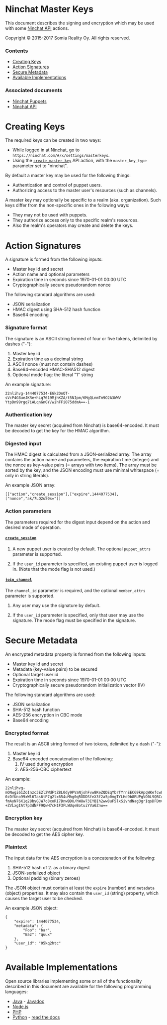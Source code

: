 Ninchat Master Keys
===================

This document describes the signing and encryption which may be used with some
[Ninchat API](api.md) actions.

Copyright &copy; 2015-2017 Somia Reality Oy.  All rights reserved.


### Contents

- [Creating Keys](#creating-keys)
- [Action Signatures](#action-signatures)
- [Secure Metadata](#secure-metadata)
- [Available Implementations](#available-implementations)


### Associated documents

- [Ninchat Puppets](puppet.md)
- [Ninchat API](api.md)


Creating Keys
=============

The required keys can be created in two ways:

- While logged in at [Ninchat](https://ninchat.com/), go to
  `https://ninchat.com/#/x/settings/masterkeys`.
- Using the [`create_master_key`](api.md#create_master_key) API action, with
  the `master_key_type` parameter set to "ninchat".

By default a master key may be used for the following things:

- Authentication and control of puppet users.
- Authorizing access to the master user's resources (such as channels).

A master key may optionally be specific to a realm (aka. organization).  Such
keys differ from the non-specific ones in the following ways:

- They may not be used with puppets.
- They authorize access only to the specific realm's resources.
- Also the realm's operators may create and delete the keys.


Action Signatures
=================

A signature is formed from the following inputs:

- Master key id and secret
- Action name and optional parameters
- Expiration time in seconds since 1970-01-01 00:00 UTC
- Cryptographically secure pseudorandom nonce

The following standard algorithms are used:

- JSON serialization
- HMAC digest using SHA-512 hash function
- Base64 encoding


### Signature format

The signature is an ASCII string formed of four or five tokens, delimited by
dashes ("-"):

1. Master key id
2. Expiration time as a decimal string
3. ASCII nonce (must not contain dashes)
4. Base64-encoded HMAC-SHA512 digest
5. Optional mode flag: the literal "1" string

An example signature:

	22nlihvg-1444077534-EGk2DnQT-sVcP4GBueJKRe+hLq7619MjhKZA/t5NIpm/6MgQLnmTm9O2A3WWV
	YtpDn99rgq7iALqnGnGY/wihFFiO75ddmA==-1


### Authentication key

The master key secret (acquired from Ninchat) is base64-encoded.  It must be
decoded to get the key for the HMAC algorithm.


### Digested input

The HMAC digest is calculated from a JSON-serialized array.  The array contains
the action name and parameters, the expiration time (integer) and the nonce as
key-value pairs (= arrays with two items).  The array must be sorted by the
key, and the JSON encoding must use minimal whitespace (= only in string
literals).

An example JSON array:

	[["action","create_session"],["expire",1444077534],["nonce","ak/7LQ2uS0s="]]


### Action parameters

The parameters required for the digest input depend on the action and desired
mode of operation.

#### [`create_session`](api.md#create_session)

1. A new puppet user is created by default.  The optional `puppet_attrs`
   parameter is supported.

2. If the `user_id` parameter is specified, an existing puppet user is logged
   in.  (Note that the mode flag is not used.)

#### [`join_channel`](api.md#join_channel)

The `channel_id` parameter is required, and the optional `member_attrs`
parameter is supported.

1. Any user may use the signature by default.

2. If the `user_id` parameter is specified, only that user may use the
   signature.  The mode flag must be specified in the signature.


Secure Metadata
===============

An encrypted metadata property is formed from the following inputs:

- Master key id and secret
- Metadata (key-value pairs) to be secured
- Optional target user id
- Expiration time in seconds since 1970-01-01 00:00 UTC
- Cryptographically secure pseudorandom initialization vector (IV)

The following standard algorithms are used:

- JSON serialization
- SHA-512 hash function
- AES-256 encryption in CBC mode
- Base64 encoding


### Encrypted format

The result is an ASCII string formed of two tokens, delimited by a dash ("-"):

1. Master key id
2. Base64-encoded concatenation of the following:
   1. IV used during encryption
   2. AES-256-CBC ciphertext

An example:

	22nlihvg-mONwgi61ZoInzc3E2l2WdFtZ8L0dy9PVaNjshFvw8KeZQDEqYbrTYrnEECG9kApqWKefcwUM
	0zDfUno99xWl6Tas6tP7g2lx654uMhg0qRODDSfeX3f2a5p0mgTYLHd9b8RUPgVO0L9QBC4Y2gKC49xtV
	fmAyN76X1q28byGJW7c8xoRI7DnwBDU/hW8w73IYBIh2ww8uF5lxSivhdNag3grIqsDFDmvixOCuCV6Ff
	+ZVLxgIAt7p3dNFF9QwH7cH1F3FLWUqeBotuiYVa6Znw==


### Encryption key

The master key secret (acquired from Ninchat) is base64-encoded.  It must be
decoded to get the AES cipher key.


### Plaintext

The input data for the AES encryption is a concatenation of the following:

1. SHA-512 hash of 2. as a binary digest
2. JSON-serialized object
3. Optional padding (binary zeroes)

The JSON object must contain at least the `expire` (number) and `metadata`
(object) properties.  It may also contain the `user_id` (string) property,
which causes the target user to be checked.

An example JSON object:

	{
		"expire": 1444077534,
		"metadata": {
			"Foo": "bar",
			"Baz": "quux"
		},
		"user_id": "05kq2htc"
	}


Available Implementations
=========================

Open source libraries implementing some or all of the functionality described
in this document are available for the following programming languages:

- [Java](https://github.com/ninchat/ninchat-java) -
  [Javadoc](https://ninchat.github.io/ninchat-java/master)
- [Node.js](https://github.com/ninchat/ninchat-nodejs)
- [PHP](https://github.com/ninchat/ninchat-php)
- [Python](https://github.com/ninchat/ninchat-python) -
  [read the docs](https://ninchat-python.readthedocs.org/en/latest/master.html)

